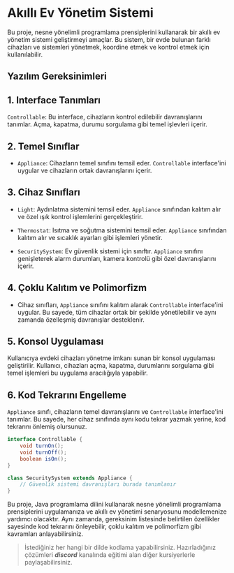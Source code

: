 # Akıllı Ev Yönetim Sistemi 

Bu proje, nesne yönelimli programlama prensiplerini kullanarak bir akıllı ev yönetim sistemi geliştirmeyi amaçlar. Bu sistem, bir evde bulunan farklı cihazları ve sistemleri yönetmek, koordine etmek ve kontrol etmek için kullanılabilir.

## Yazılım Gereksinimleri 

## 1. Interface Tanımları 

``Controllable``: Bu interface, cihazların kontrol edilebilir davranışlarını tanımlar. Açma, kapatma, durumu sorgulama gibi temel işlevleri içerir.

## 2. Temel Sınıflar 

* ``Appliance``: Cihazların temel sınıfını temsil eder. ``Controllable`` interface'ini uygular ve cihazların ortak davranışlarını içerir.

## 3. Cihaz Sınıfları 
* ``Light``: Aydınlatma sistemini temsil eder. ``Appliance`` sınıfından kalıtım alır ve özel ışık kontrol işlemlerini gerçekleştirir.

* ``Thermostat``: Isıtma ve soğutma sistemini temsil eder. ``Appliance`` sınıfından kalıtım alır ve sıcaklık ayarları gibi işlemleri yönetir.

* ``SecuritySystem``: Ev güvenlik sistemi için sınıftır. ``Appliance`` sınıfını genişleterek alarm durumları, kamera kontrolü gibi özel davranışlarını içerir.

## 4. Çoklu Kalıtım ve Polimorfizm
* Cihaz sınıfları, ``Appliance`` sınıfını kalıtım alarak ``Controllable`` interface'ini uygular. Bu sayede, tüm cihazlar ortak bir şekilde yönetilebilir ve aynı zamanda özelleşmiş davranışlar desteklenir.

## 5. Konsol Uygulaması 
Kullanıcıya evdeki cihazları yönetme imkanı sunan bir konsol uygulaması geliştirilir. Kullanıcı, cihazları açma, kapatma, durumlarını sorgulama gibi temel işlemleri bu uygulama aracılığıyla yapabilir.

## 6. Kod Tekrarını Engelleme
``Appliance`` sınıfı, cihazların temel davranışlarını ve ``Controllable`` interface'ini tanımlar. Bu sayede, her cihaz sınıfında aynı kodu tekrar yazmak yerine, kod tekrarını önlemiş olursunuz.

```java
interface Controllable {
    void turnOn();
    void turnOff();
    boolean isOn();
}
```

```java
class SecuritySystem extends Appliance {
    // Güvenlik sistemi davranışları burada tanımlanır
}
```

Bu proje, Java programlama dilini kullanarak nesne yönelimli programlama prensiplerini uygulamanıza ve akıllı ev yönetimi senaryosunu modellemenize yardımcı olacaktır. Aynı zamanda, gereksinim listesinde belirtilen özellikler sayesinde kod tekrarını önleyebilir, çoklu kalıtım ve polimorfizm gibi kavramları anlayabilirsiniz.

> İstediğiniz her hangi bir dilde kodlama yapabilirsiniz. Hazırladığınız çözümleri ***discord*** kanalında eğitimi alan diğer kursiyerlerle paylaşabilirsiniz. 

